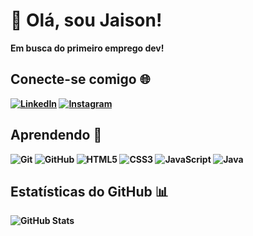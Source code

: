 # 👋 Olá, sou Jaison!
 <strong>Em busca do primeiro emprego dev!<strong> 

## Conecte-se comigo 🌐
[![LinkedIn](https://img.shields.io/badge/LinkedIn-%230077B5.svg?style=flat&logo=linkedin&logoColor=white)](https://www.linkedin.com/in/jaisoncode/)
[![Instagram](https://img.shields.io/badge/Instagram-%23E4405F.svg?style=flat&logo=instagram&logoColor=white)](https://www.instagram.com/jaisonz)

## Aprendendo 🚀
![Git](https://img.shields.io/badge/Git-F05032?style=flat&logo=git&logoColor=white)
![GitHub](https://img.shields.io/badge/GitHub-%23121011.svg?style=flat&logo=github&logoColor=white)
![HTML5](https://img.shields.io/badge/HTML5-%23E34F26.svg?style=flat&logo=html5&logoColor=white)
![CSS3](https://img.shields.io/badge/CSS3-%231572B6.svg?style=flat&logo=css3&logoColor=white)
![JavaScript](https://img.shields.io/badge/JavaScript-%23F7DF1E.svg?style=flat&logo=javascript&logoColor=black)
![Java](https://img.shields.io/badge/Java-ED8B00?style=flat&logo=java&logoColor=white)

## Estatísticas do GitHub 📊
![GitHub Stats](https://github-readme-stats.vercel.app/api?username=jaisoncode&show_icons=true&count_private=true&hide=contribs&theme=dark)


